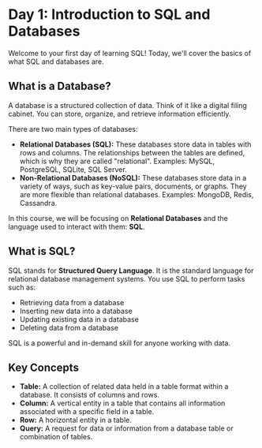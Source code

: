 # Day 1: Introduction to SQL and Databases

Welcome to your first day of learning SQL! Today, we'll cover the basics of what SQL and databases are.

## What is a Database?

A database is a structured collection of data. Think of it like a digital filing cabinet. You can store, organize, and retrieve information efficiently.

There are two main types of databases:

*   **Relational Databases (SQL):** These databases store data in tables with rows and columns. The relationships between the tables are defined, which is why they are called "relational". Examples: MySQL, PostgreSQL, SQLite, SQL Server.
*   **Non-Relational Databases (NoSQL):** These databases store data in a variety of ways, such as key-value pairs, documents, or graphs. They are more flexible than relational databases. Examples: MongoDB, Redis, Cassandra.

In this course, we will be focusing on **Relational Databases** and the language used to interact with them: **SQL**.

## What is SQL?

SQL stands for **Structured Query Language**. It is the standard language for relational database management systems. You use SQL to perform tasks such as:

*   Retrieving data from a database
*   Inserting new data into a database
*   Updating existing data in a database
*   Deleting data from a database

SQL is a powerful and in-demand skill for anyone working with data.

## Key Concepts

*   **Table:** A collection of related data held in a table format within a database. It consists of columns and rows.
*   **Column:** A vertical entity in a table that contains all information associated with a specific field in a table.
*   **Row:** A horizontal entity in a table.
*   **Query:** A request for data or information from a database table or combination of tables.
